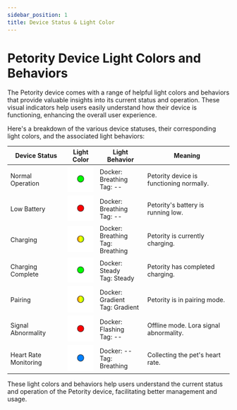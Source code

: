 ```yaml
---
sidebar_position: 1
title: Device Status & Light Color
---
```


# Petority Device Light Colors and Behaviors
The Petority device comes with a range of helpful light colors and behaviors that provide valuable insights into its current status and operation. These visual indicators help users easily understand how their device is functioning, enhancing the overall user experience.

Here's a breakdown of the various device statuses, their corresponding light colors, and the associated light behaviors:

| Device Status  | Light Color | Light Behavior |  Meaning |
| ----------- | ----------- |----------- |----------- |
| Normal Operation | ![battery](/img/device/green.png) | Docker: Breathing<br/>Tag: -- | Petority device is functioning normally.|
| Low Battery | ![battery](/img/device/red.png) |Docker: Breathing<br/>Tag: -- |  Petority's battery is running low.      | 
| Charging   | ![battery](/img/device/gradual-change.png)  | Docker: Breathing<br/>Tag: Breathing |  Petority is currently charging.   | 
| Charging Complete  | ![battery](/img/device/green.png)  | Docker: Steady<br/>Tag: Steady |  Petority has completed charging.      | 
| Pairing | ![battery](/img/device/gradual-change.png)  | Docker: Gradient<br/>Tag: Gradient  |  Petority is in pairing mode.    |
| Signal Abnormality | ![battery](/img/device/red.png)  | Docker: Flashing<br/>Tag: -- | Offline mode. Lora signal abnormality. | 
| Heart Rate Monitoring |  ![battery](/img/device/blue.png)  | Docker: --<br/>Tag: Breathing | Collecting the pet's heart rate. | 

These light colors and behaviors help users understand the current status and operation of the Petority device, facilitating better management and usage. 

